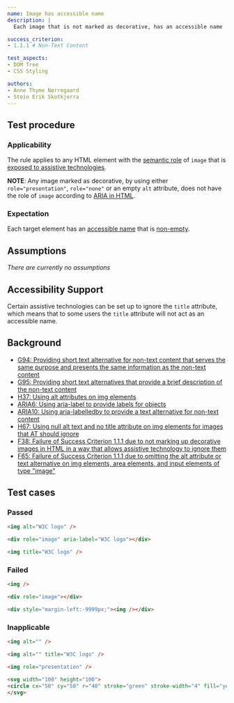 ```yaml
---
name: Image has accessible name
description: |
  Each image that is not marked as decorative, has an accessible name

success_criterion:
- 1.1.1 # Non-Text Content

test_aspects:
- DOM Tree
- CSS Styling

authors:
- Anne Thyme Nørregaard
- Stein Erik Skotkjerra
---
```


## Test procedure

### Applicability

The rule applies to any HTML element with the [semantic role][] of `image` that is [exposed to assistive technologies][].

**NOTE**: Any image marked as decorative, by using either `role="presentation"`, `role="none"` or an empty `alt` attribute, does not have the role of `image` according to [ARIA in HTML](https://www.w3.org/TR/html-aria/#img-alt).

### Expectation

Each target element has an [accessible name][] that is [non-empty][].

## Assumptions

_There are currently no assumptions_

## Accessibility Support

Certain assistive technologies can be set up to ignore the `title` attribute, which means that to some users the `title` attribute will not act as an accessible name.

## Background
- [G94: Providing short text alternative for non-text content that serves the same purpose and presents the same information as the non-text content](https://www.w3.org/TR/2016/NOTE-WCAG20-TECHS-20161007/G94)
- [G95: Providing short text alternatives that provide a brief description of the non-text content](https://www.w3.org/TR/2016/NOTE-WCAG20-TECHS-20161007/G95)
- [H37: Using alt attributes on img elements](https://www.w3.org/TR/2016/NOTE-WCAG20-TECHS-20161007/H37)
- [ARIA6: Using aria-label to provide labels for objects](https://www.w3.org/TR/2016/NOTE-WCAG20-TECHS-20161007/ARIA6)
- [ARIA10: Using aria-labelledby to provide a text alternative for non-text content](https://www.w3.org/TR/2016/NOTE-WCAG20-TECHS-20161007/ARIA10)
- [H67: Using null alt text and no title attribute on img elements for images that AT should ignore](https://www.w3.org/TR/2016/NOTE-WCAG20-TECHS-20161007/H67)
- [F38: Failure of Success Criterion 1.1.1 due to not marking up decorative images in HTML in a way that allows assistive technology to ignore them](https://www.w3.org/TR/2016/NOTE-WCAG20-TECHS-20161007/F38) 
- [F65: Failure of Success Criterion 1.1.1 due to omitting the alt attribute or text alternative on img elements, area elements, and input elements of type "image"](https://www.w3.org/TR/2016/NOTE-WCAG20-TECHS-20161007/F65)

## Test cases

### Passed

```html
<img alt="W3C logo" />
```

```html
<div role="image" aria-label="W3C logo"></div>
```

```html
<img title="W3C logo" />
```

### Failed
```html
<img />
```

```html
<div role="image"></div>
```

```html
<div style="margin-left:-9999px;"><img /></div>
```

### Inapplicable

```html
<img alt="" />
```

```html
<img alt="" title="W3C logo" />
```

```html
<img role="presentation" />
```

```html
<svg width="100" height="100">
<circle cx="50" cy="50" r="40" stroke="green" stroke-width="4" fill="yellow" />
</svg>
```

[semantic role]: ../pages/algorithms/semantic-role.html
[exposed to assistive technologies]: ../pages/algorithms/exposed-to-assistive-technologies.html
[accessible name]: ../pages/algorithms/accessible-name.html
[non-empty]: ../pages/algorithms/non-empty.html
